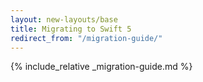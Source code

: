 ```yaml
---
layout: new-layouts/base
title: Migrating to Swift 5
redirect_from: "/migration-guide/"
---
```


{% include_relative _migration-guide.md %}
